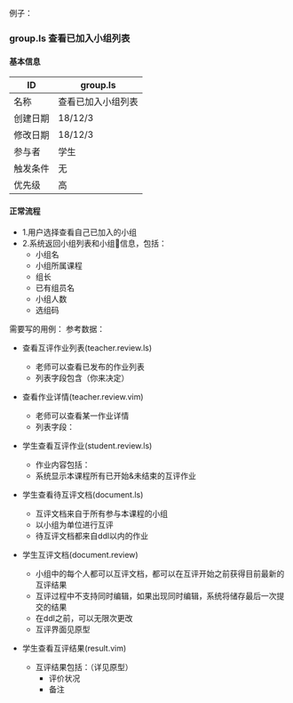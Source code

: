 例子：


### group.ls 查看已加入小组列表

#### 基本信息

| ID       | group.ls           |
| -------- | ------------------ |
| 名称     | 查看已加入小组列表 |
| 创建日期 | 18/12/3            |
| 修改日期 | 18/12/3            |
| 参与者   | 学生               |
| 触发条件 | 无                 |
| 优先级   | 高                 |

#### 正常流程

- 1.用户选择查看自己已加入的小组
- 2.系统返回小组列表和小组信息，包括：
  - 小组名
  - 小组所属课程
  - 组长
  - 已有组员名
  - 小组人数
  - 选组码


需要写的用例：
参考数据：
 <!-- - 2.系统要求用户填写互评作业信息，包括：
  - 课程（系统默认自动填写文档作业的所属课程）
  - 对应的文档作业（系统默认自动填写对应的文档作业）
  - 文档互评开始时间（yyyyMMddHH，晚于当前时间）
  - 文档互评结束时间（yyyyMMddHH，晚于开始时间）
  - 文档互评任务数（每组评价多少个文档）
  - 文档所采用的checklist（后续功能） -->

- 查看互评作业列表(teacher.review.ls)
    - 老师可以查看已发布的作业列表
    - 列表字段包含（你来决定）
        

- 查看作业详情(teacher.review.vim)
    - 老师可以查看某一作业详情
    - 列表字段：

- 学生查看互评作业(student.review.ls)
    - 作业内容包括：    
    - 系统显示本课程所有已开始&未结束的互评作业

- 学生查看待互评文档(document.ls)
    - 互评文档来自于所有参与本课程的小组
    - 以小组为单位进行互评
    - 待互评文档都来自ddl以内的作业

- 学生互评文档(document.review)
    - 小组中的每个人都可以互评文档，都可以在互评开始之前获得目前最新的互评结果
    - 互评过程中不支持同时编辑，如果出现同时编辑，系统将储存最后一次提交的结果
    - 在ddl之前，可以无限次更改
    - 互评界面见原型

- 学生查看互评结果(result.vim)
    - 互评结果包括：（详见原型）
        - 评价状况
        - 备注
